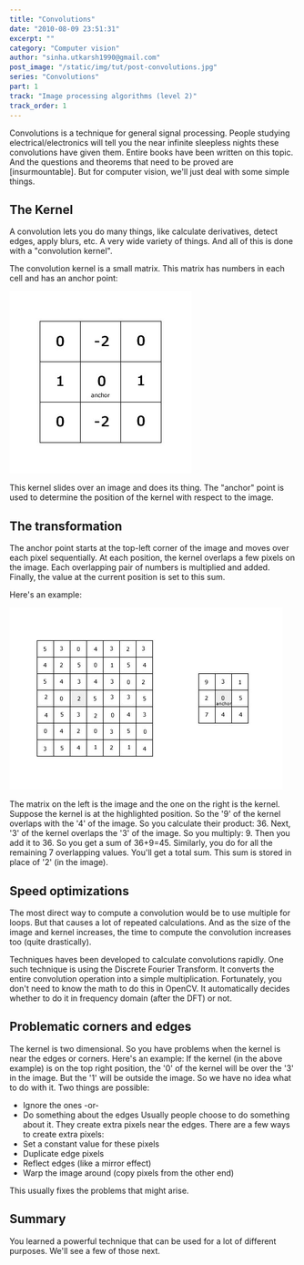 ```yaml
---
title: "Convolutions"
date: "2010-08-09 23:51:31"
excerpt: ""
category: "Computer vision"
author: "sinha.utkarsh1990@gmail.com"
post_image: "/static/img/tut/post-convolutions.jpg"
series: "Convolutions"
part: 1
track: "Image processing algorithms (level 2)"
track_order: 1
---
```

Convolutions is a technique for general signal processing. People studying electrical/electronics will tell you the near infinite sleepless nights these convolutions have given them. Entire books have been written on this topic. And the questions and theorems that need to be proved are [insurmountable]. But for computer vision, we'll just deal with some simple things. 

## The Kernel

A convolution lets you do many things, like calculate derivatives, detect edges, apply blurs, etc. A very wide variety of things. And all of this is done with a "convolution kernel".

The convolution kernel is a small matrix. This matrix has numbers in each cell and has an anchor point: 

![The convolution kernel](/static/img/tut/conv-kernel.jpg)

This kernel slides over an image and does its thing. The "anchor" point is used to determine the position of the kernel with respect to the image. 

## The transformation

The anchor point starts at the top-left corner of the image and moves over each pixel sequentially. At each position, the kernel overlaps a few pixels on the image. Each overlapping pair of numbers is multiplied and added. Finally, the value at the current position is set to this sum.

Here's an example: 

![An example of the transformation](/static/img/tut/conv-transformation.jpg)

The matrix on the left is the image and the one on the right is the kernel. Suppose the kernel is at the highlighted position. So the '9' of the kernel overlaps with the '4' of the image. So you calculate their product: 36. Next, '3' of the kernel overlaps the '3' of the image. So you multiply: 9. Then you add it to 36. So you get a sum of 36+9=45. Similarly, you do for all the remaining 7 overlapping values. You'll get a total sum. This sum is stored in place of '2' (in the image). 

## Speed optimizations

The most direct way to compute a convolution would be to use multiple for loops. But that causes a lot of repeated calculations. And as the size of the image and kernel increases, the time to compute the convolution increases too (quite drastically).

Techniques haves been developed to calculate convolutions rapidly. One such technique is using the Discrete Fourier Transform. It converts the entire convolution operation into a simple multiplication. Fortunately, you don't need to know the math to do this in OpenCV. It automatically decides whether to do it in frequency domain (after the DFT) or not. 

## Problematic corners and edges

The kernel is two dimensional. So you have problems when the kernel is near the edges or corners. Here's an example: If the kernel (in the above example) is on the top right position, the '0' of the kernel will be over the '3' in the image. But the '1' will be outside the image. So we have no idea what to do with it. Two things are possible: 

  * Ignore the ones -or-
  * Do something about the edges
Usually people choose to do something about it. They create extra pixels near the edges. There are a few ways to create extra pixels: 
  * Set a constant value for these pixels
  * Duplicate edge pixels
  * Reflect edges (like a mirror effect)
  * Warp the image around (copy pixels from the other end)

This usually fixes the problems that might arise. 

## Summary

You learned a powerful technique that can be used for a lot of different purposes. We'll see a few of those next.
